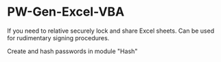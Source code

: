 PW-Gen-Excel-VBA
================

If you need to relative securely lock and share Excel sheets. Can be used for rudimentary signing procedures.

Create and hash passwords in module "Hash"

